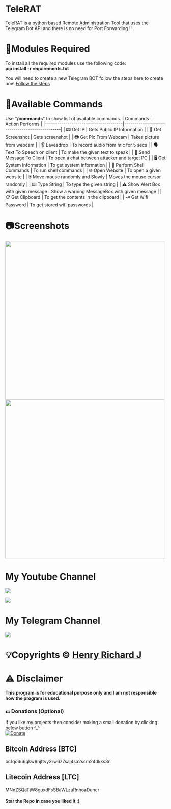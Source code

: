 # TeleRAT
TeleRAT is a python based Remote Administration Tool that uses the Telegram Bot API and there is no need for Port Forwarding !!

# 📎Modules Required
To install all the required modules use the following code:
<br/>
<b>pip install -r requirements.txt</b>

You will need to create a new Telegram BOT follow the steps here to create one! [Follow the steps](https://core.telegram.org/bots#6-botfather)


# 📌Available Commands
Use "<b>/commands</b>" to show list of available commands.
| Commands                             | Action Performs                               |
|--------------------------------------|-----------------------------------------------|
| 📟  Get IP                            | Gets Public IP Information                    |
| 📸  Get Screenshot                    | Gets screenshot                               |
| 📷  Get Pic From Webcam               | Takes picture from webcam                     |
| 👂  Eavesdrop                         | To record audio from mic for 5 secs           |
| 🗣️  Text To Speech on client          | To make the given text to speak               |
| 💬  Send Message To Client            | To open a chat between attacker and target PC |
| 🖥️  Get System Information            | To get system information                     |
| 🔑  Perform Shell Commands            | To run shell commands                         |
| 🌐  Open Website                      | To open a given website                       |
| 🖲️  Move mouse randomly and Slowly    | Moves the mouse cursor randomly               |
| ⌨️  Type String                       | To type the given string                      |
| ⚠️  Show Alert Box with given message | Show a warning MessageBox with given message  |
| 📋  Get Clipboard                     | To get the contents in the clipboard          |
| 🗝️  Get Wifi Password                 | To get stored wifi passwords                  |

# 📷Screenshots
<img src="https://user-images.githubusercontent.com/68910039/93020832-551ab500-f594-11ea-92fd-6bda9df20e94.jpg" width="500"></img>
<img src="https://user-images.githubusercontent.com/68910039/93020833-56e47880-f594-11ea-9bad-a3f392fe7445.jpg" width="500"></img>

# My Youtube Channel
[![](https://img.shields.io/badge/Subscribe-red?style=for-the-badge&logo=YouTube)](https://www.youtube.com/channel/UCVGasc5jr45eZUpZNHvbtWQ)

[![](https://img.shields.io/youtube/channel/subscribers/UCVGasc5jr45eZUpZNHvbtWQ?style=social)](https://www.youtube.com/channel/UCVGasc5jr45eZUpZNHvbtWQ)

# My Telegram Channel
[![](https://img.shields.io/badge/Telegram-Join%20Now-blue?style=for-the-badge&logo=Telegram)](https://t.me/cracked4free)

# 💡Copyrights © [Henry Richard J](https://github.com/henry-richard7)

# ⚠️ Disclaimer
<b>This program is for educational purpose only and I am not responsible how the program is used.</b>

### 💵 Donations (Optional)
If you like my projects then consider making a small donation by clicking below button ^_^
<br/>
[![Donate](https://img.shields.io/badge/Donate-PayPal-blue.svg)](https://www.paypal.com/paypalme/henryrics)

## Bitcoin Address [BTC]
bc1qc6u6qkw9hjttvy3rw6z7saj4sa2scm24dkks3n

## Litecoin Address [LTC]
MNnZSQaTjW8guxdFsSBaWLzuRnhoaDuner

#### Star the Repo in case you liked it :)

